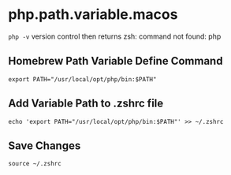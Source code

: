 # php.path.variable.macos

`php -v` version control then returns zsh: command not found: php

## Homebrew Path Variable Define Command
`export PATH="/usr/local/opt/php/bin:$PATH"`

## Add Variable Path to .zshrc file
`echo 'export PATH="/usr/local/opt/php/bin:$PATH"' >> ~/.zshrc`

## Save Changes
`source ~/.zshrc`
